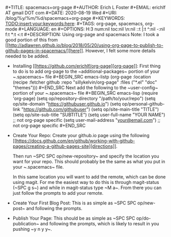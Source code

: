 #+TITLE:       spacemacs+org-page
#+AUTHOR:      Erich L Foster
#+EMAIL:       erichlf AT gmail DOT com
#+DATE:        2020-08-19 Wed
#+URI:         /blog/%y/%m/%d/spacemacs+org-page
#+KEYWORDS:    <TODO:insert:your:keywords:here>:
#+TAGS:        org-page, spacemacs, org-mode
#+LANGUAGE:    en
#+OPTIONS:     H:3 num:nil toc:nil \n:nil ::t |:t ^:nil -:nil f:t *:t <:t
#+DESCRIPTION: Using org-page and spacemacs
Note: I took a good portion of this from [[http://adlawren.github.io/blog/2018/05/20/using-org-page-to-publish-to-github-pages-in-spacemacs/][here]].
However, I felt some more details needed to be added.

* Installing [[https://github.com/erichlf/org-page][org-page]]:
First thing to do is to add org-page to the ~additional-packages~ portion of your ~.spacemacs~ file
#+BEGIN_SRC emacs-listp
    (org-page :location (recipe
                          :fetcher github
                          :repo "sillykelvin/org-page"
                          :files ("*.el" "doc" "themes")))
#+END_SRC
Next add the following to the ~user-config~ portion of your ~.spacemacs~ file
#+BEGIN_SRC emacs-lisp
  (require 'org-page)
  (setq op/repository-directory "/path/to/your/repo")
  (setq op/site-domain "https://githubuser.github.io")
  (setq op/personal-github-link "https://github.com/githubuser")
  (setq op/site-main-title "TITLE")
  (setq op/site-sub-title "SUBTITLE")
  (setq user-full-name "YOUR NAME")  ;; not org-page specific
  (setq user-mail-address "your@email.com")  ;; not org-page specific
#+END_SRC

* Create Your Repo:
  Create your github.io page using the following [[https://docs.github.com/en/github/working-with-github-pages/creating-a-github-pages-site][directions]].

  Then run ~SPC SPC op/new-repository~ and specify the location you want for your repo.
  This should probably be the same as what you put in your ~.spacemacs~ file.

  In this same location you will want to add the remote, which can be done using magit.
  For me the easiest way to do this is through magit-status (~SPC g s~) and while in
  magit-status type ~M a~. From there you can just follow the prompts to add your remote.

* Create Your First Blog Post:
  This is as simple as ~SPC SPC op/new-post~ and following the prompts.

* Publish Your Page:
  This should be as simple as ~SPC SPC op/do-publication~ and following the prompts,
  which is likely to result in you pushing ~y n y y~.
